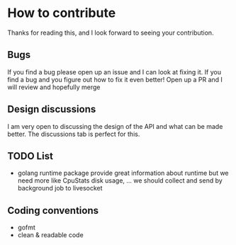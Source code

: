 







# How to contribute 

Thanks for reading this, and I look forward to seeing your contribution. 

## Bugs 

If you find a bug please open up an issue and I can look at fixing it. If you find a bug and you figure out how to fix it even better! Open up a PR
and I will review and hopefully merge 

## Design discussions 

I am very open to discussing the design of the API and what can be made better. The discussions tab is perfect for this. 

## TODO List 

- golang runtime package provide great information
  about runtime but we need more like CpuStats
  disk usage, ... we should collect and send by background
  job to livesocket

## Coding conventions 

- gofmt
- clean & readable code
